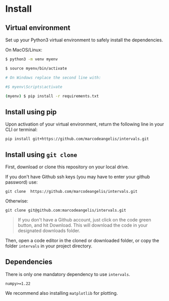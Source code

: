 
# Install 

## Virtual environment

Set up your Python3 virtual environment to safely install the dependencies.

On MacOS/Linux:

```bash
$ python3 -m venv myenv 

$ source myenv/bin/activate 

# On Windows replace the second line with: 

#$ myenv\Scripts\activate

(myenv) $ pip install -r requirements.txt
```

## Install using pip

Upon activation of your virtual environment, return the following line in your CLI or terminal:

`pip install git+https://github.com/marcodeangelis/intervals.git`

## Install using `git clone`

First, download or clone this repository on your local drive.

If you don't have Github ssh keys (you may have to enter your github password) use:

`git clone  https://github.com/marcodeangelis/intervals.git`

Otherwise:

`git clone git@github.com:marcodeangelis/intervals.git`


> If you don't have a Github account, just click on the code green button, and hit Download. This will download the code in your designated downloads folder.

Then, open a code editor in the cloned or downloaded folder, or copy the folder `intervals` in your project directory.

## Dependencies

There is only one mandatory dependency to use `intervals`. 

```
numpy>=1.22
```

We recommend also installing `matplotlib` for plotting. 

